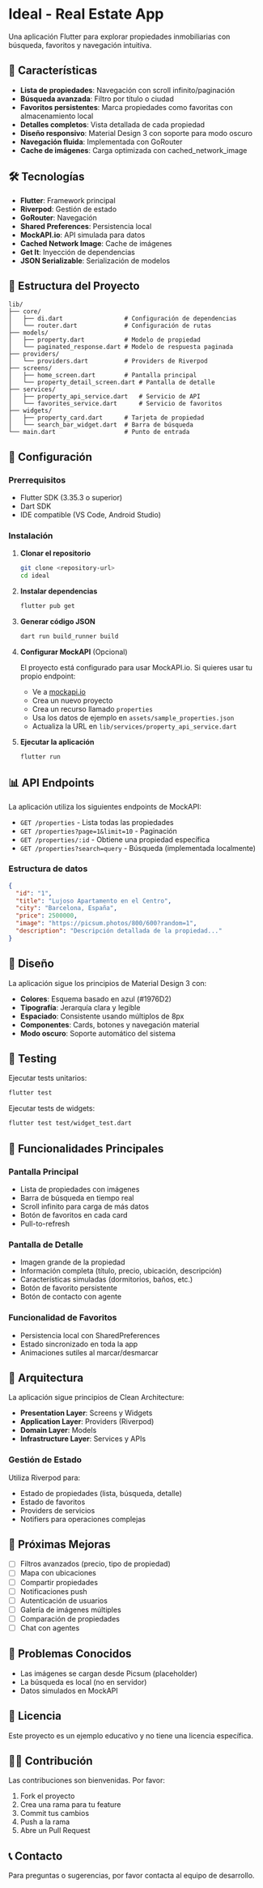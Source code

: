 # Ideal - Real Estate App

Una aplicación Flutter para explorar propiedades inmobiliarias con búsqueda, favoritos y navegación intuitiva.

## 🏡 Características

- **Lista de propiedades**: Navegación con scroll infinito/paginación
- **Búsqueda avanzada**: Filtro por título o ciudad
- **Favoritos persistentes**: Marca propiedades como favoritas con almacenamiento local
- **Detalles completos**: Vista detallada de cada propiedad
- **Diseño responsivo**: Material Design 3 con soporte para modo oscuro
- **Navegación fluida**: Implementada con GoRouter
- **Cache de imágenes**: Carga optimizada con cached_network_image

## 🛠️ Tecnologías

- **Flutter**: Framework principal
- **Riverpod**: Gestión de estado
- **GoRouter**: Navegación
- **Shared Preferences**: Persistencia local
- **MockAPI.io**: API simulada para datos
- **Cached Network Image**: Cache de imágenes
- **Get It**: Inyección de dependencias
- **JSON Serializable**: Serialización de modelos

## 📱 Estructura del Proyecto

```
lib/
├── core/
│   ├── di.dart                 # Configuración de dependencias
│   └── router.dart             # Configuración de rutas
├── models/
│   ├── property.dart           # Modelo de propiedad
│   └── paginated_response.dart # Modelo de respuesta paginada
├── providers/
│   └── providers.dart          # Providers de Riverpod
├── screens/
│   ├── home_screen.dart        # Pantalla principal
│   └── property_detail_screen.dart # Pantalla de detalle
├── services/
│   ├── property_api_service.dart   # Servicio de API
│   └── favorites_service.dart      # Servicio de favoritos
├── widgets/
│   ├── property_card.dart      # Tarjeta de propiedad
│   └── search_bar_widget.dart  # Barra de búsqueda
└── main.dart                   # Punto de entrada
```

## 🚀 Configuración

### Prerrequisitos

- Flutter SDK (3.35.3 o superior)
- Dart SDK
- IDE compatible (VS Code, Android Studio)

### Instalación

1. **Clonar el repositorio**

   ```bash
   git clone <repository-url>
   cd ideal
   ```

2. **Instalar dependencias**

   ```bash
   flutter pub get
   ```

3. **Generar código JSON**

   ```bash
   dart run build_runner build
   ```

4. **Configurar MockAPI** (Opcional)

   El proyecto está configurado para usar MockAPI.io. Si quieres usar tu propio endpoint:

   - Ve a [mockapi.io](https://mockapi.io)
   - Crea un nuevo proyecto
   - Crea un recurso llamado `properties`
   - Usa los datos de ejemplo en `assets/sample_properties.json`
   - Actualiza la URL en `lib/services/property_api_service.dart`

5. **Ejecutar la aplicación**
   ```bash
   flutter run
   ```

## 📊 API Endpoints

La aplicación utiliza los siguientes endpoints de MockAPI:

- `GET /properties` - Lista todas las propiedades
- `GET /properties?page=1&limit=10` - Paginación
- `GET /properties/:id` - Obtiene una propiedad específica
- `GET /properties?search=query` - Búsqueda (implementada localmente)

### Estructura de datos

```json
{
  "id": "1",
  "title": "Lujoso Apartamento en el Centro",
  "city": "Barcelona, España",
  "price": 2500000,
  "image": "https://picsum.photos/800/600?random=1",
  "description": "Descripción detallada de la propiedad..."
}
```

## 🎨 Diseño

La aplicación sigue los principios de Material Design 3 con:

- **Colores**: Esquema basado en azul (#1976D2)
- **Tipografía**: Jerarquía clara y legible
- **Espaciado**: Consistente usando múltiplos de 8px
- **Componentes**: Cards, botones y navegación material
- **Modo oscuro**: Soporte automático del sistema

## 🧪 Testing

Ejecutar tests unitarios:

```bash
flutter test
```

Ejecutar tests de widgets:

```bash
flutter test test/widget_test.dart
```

## 📱 Funcionalidades Principales

### Pantalla Principal

- Lista de propiedades con imágenes
- Barra de búsqueda en tiempo real
- Scroll infinito para carga de más datos
- Botón de favoritos en cada card
- Pull-to-refresh

### Pantalla de Detalle

- Imagen grande de la propiedad
- Información completa (título, precio, ubicación, descripción)
- Características simuladas (dormitorios, baños, etc.)
- Botón de favorito persistente
- Botón de contacto con agente

### Funcionalidad de Favoritos

- Persistencia local con SharedPreferences
- Estado sincronizado en toda la app
- Animaciones sutiles al marcar/desmarcar

## 🔧 Arquitectura

La aplicación sigue principios de Clean Architecture:

- **Presentation Layer**: Screens y Widgets
- **Application Layer**: Providers (Riverpod)
- **Domain Layer**: Models
- **Infrastructure Layer**: Services y APIs

### Gestión de Estado

Utiliza Riverpod para:

- Estado de propiedades (lista, búsqueda, detalle)
- Estado de favoritos
- Providers de servicios
- Notifiers para operaciones complejas

## 🚀 Próximas Mejoras

- [ ] Filtros avanzados (precio, tipo de propiedad)
- [ ] Mapa con ubicaciones
- [ ] Compartir propiedades
- [ ] Notificaciones push
- [ ] Autenticación de usuarios
- [ ] Galería de imágenes múltiples
- [ ] Comparación de propiedades
- [ ] Chat con agentes

## 🐛 Problemas Conocidos

- Las imágenes se cargan desde Picsum (placeholder)
- La búsqueda es local (no en servidor)
- Datos simulados en MockAPI

## 📄 Licencia

Este proyecto es un ejemplo educativo y no tiene una licencia específica.

## 👨‍💻 Contribución

Las contribuciones son bienvenidas. Por favor:

1. Fork el proyecto
2. Crea una rama para tu feature
3. Commit tus cambios
4. Push a la rama
5. Abre un Pull Request

## 📞 Contacto

Para preguntas o sugerencias, por favor contacta al equipo de desarrollo.
